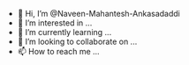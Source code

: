 - 👋 Hi, I’m @Naveen-Mahantesh-Ankasadaddi
- 👀 I’m interested in ...
- 🌱 I’m currently learning ...
- 💞️ I’m looking to collaborate on ...
- 📫 How to reach me ...

<!---
Naveen-Mahantesh-Ankasadaddi/Naveen-Mahantesh-Ankasadaddi is a ✨ special ✨ repository because its `README.md` (this file) appears on your GitHub profile.
You can click the Preview link to take a look at your changes.
--->
